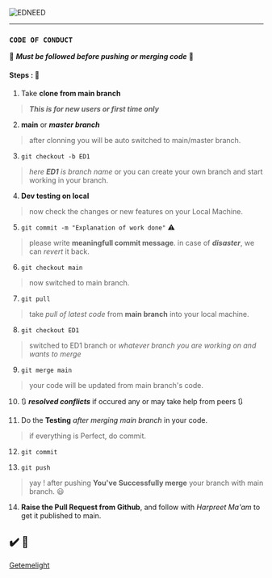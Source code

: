 ![EDNEED](https://svgshare.com/i/UfT.svg)

***

###  `CODE OF CONDUCT`

:small_red_triangle_down: _**Must be followed before pushing or merging code**_ :small_red_triangle_down:

#### Steps : :beginner:

1. Take **clone from main branch** 
>  **_This is for new users or first time only_**

2. **main** or **_master branch_**
> after clonning you will be auto switched to main/master branch.

3.  ` git checkout -b ED1 ` 
>  _here **ED1** is branch name_ or you can create your own branch and start working in your branch.

4.  **Dev testing on local**
>  now check the changes or new features on your Local Machine.

5. ` git commit -m "Explanation of work done" ` :warning:
> please write **meaningfull commit message**. in case of _**disaster**_, we can _revert_ it back.

6. ` git checkout main `
> now switched to main branch.

7. ` git pull `
>  take _pull of latest code_ from **main branch** into your local machine.

8. ` git checkout ED1 `
> switched to ED1 branch or _whatever branch you are working on and wants to merge_

9. ` git merge main `
> your code will be updated from main branch's code.

10. :arrows_clockwise: **_resolved conflicts_** if occured any or may take help from peers :arrows_clockwise:

11. Do the **Testing** _after merging main branch_ in your code.
> if everything is Perfect, do commit.

12.  ` git commit `

13. ` git push `
> yay ! after pushing **You've Successfully merge** your branch with main branch. :smiley:

14. **Raise the Pull Request from Github**, and follow with _Harpreet Ma'am_ to get it published to main.

:heavy_check_mark:  :repeat:
---
[Getemelight](https://getmelight.com/)